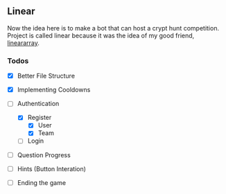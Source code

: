 ## Linear

Now the idea here is to make a bot that can host a crypt hunt competition. Project is called linear because it was the idea of my good friend, [lineararray](https://lineararray.nekoweb.org/).

### Todos

- [x] Better File Structure
- [x] Implementing Cooldowns
- [ ] Authentication
    - [x] Register
        - [x] User
        - [x] Team
    - [ ] Login
- [ ] Question Progress
- [ ] Hints (Button Interation)
- [ ] Ending the game

